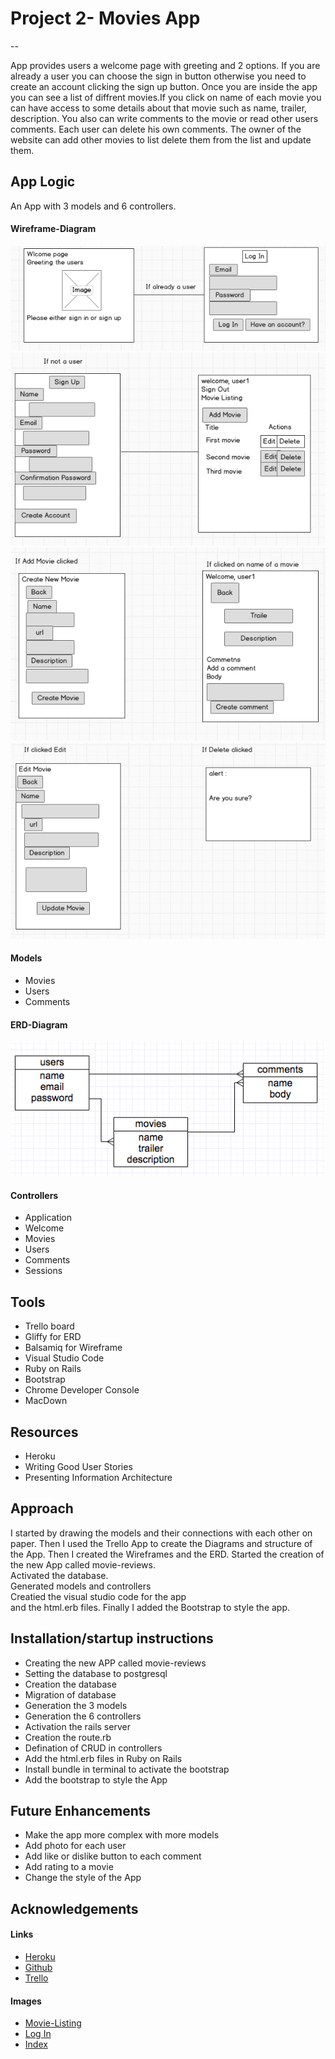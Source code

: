 # Project 2- Movies App
--

App provides users a welcome page with greeting and 2 options. If you are already a user you can choose the sign in button otherwise you need to create an account clicking the sign up button. Once you are inside the app you can see a list of diffrent movies.If you click on name of each movie you can have access to some details about that movie such as name, trailer, description. You also can write comments to the movie or read other users comments. Each user can delete his own comments. The owner of the website can add other movies to list delete them from the list and update them.


 
## App Logic
An App with 3 models and 6 controllers.
#### Wireframe-Diagram
  
  ![alt text](app/assets/images/Wireframe1.png)        
  ![alt text](app/assets/images/Wireframe2.png)      
  ![alt text](app/assets/images/Wireframe3.png)    
  ![alt text](app/assets/images/Wireframe4.png)  
           
####  Models
* Movies  
* Users  
* Comments    
  
#### ERD-Diagram  
![alt text](app/assets/images/ERD.png)        
  

####  Controllers
* Application  
* Welcome    
* Movies  
* Users  
* Comments  
* Sessions 


## Tools
* Trello board  
* Gliffy for ERD  
* Balsamiq for Wireframe 
* Visual Studio Code 
* Ruby on Rails  
* Bootstrap     
* Chrome Developer Console   
* MacDown  
 
 

 


## Resources
* Heroku  
* Writing Good User Stories  
* Presenting Information Architecture   

## Approach  

I started by drawing the models and their connections with each other on paper. Then I used the Trello App to create the Diagrams and structure of the App. Then I created the Wireframes and the ERD. 
Started the creation of the new App called movie-reviews.  
Activated the database.  
Generated models and controllers  
Creatied the visual studio code for the app  
and the html.erb files. Finally I added the Bootstrap to style the app.




## Installation/startup instructions
* Creating the new APP called movie-reviews  
* Setting the database to postgresql  
* Creation the database  
* Migration of database 
* Generation the 3 models  
* Generation the 6 controllers  
* Activation the rails server 
* Creation the route.rb  
* Defination of CRUD in controllers  
* Add the html.erb files in Ruby on Rails
* Install bundle in terminal to activate the bootstrap  
* Add the bootstrap to style the App 
  
  




    
## Future Enhancements

* Make the app more complex with more models  
* Add photo for each user  
* Add like or dislike button to each comment  
* Add rating to a movie  
* Change the style of the App  



## Acknowledgements  

#### Links  
* [Heroku](https://lalehs-movies-website.herokuapp.com/)  
* [Github](https://github.com/lalehnastar/Project2-Movie-reviews-App)  
* [Trello](https://trello.com/b/sb5FGqHo/laleh-nastar)

#### Images 
 * [Movie-Listing](https://encrypted-tbn0.gstatic.com/images?q=tbn:ANd9GcTh0yvtPjuPpeXoBFMcE_k5dTG6-YE96u8AX0b_H7srMoyt_O91XQ)
 * [Log In](http://villageoffaith.org/uploads/6/2/2/8/62282299/1370146_orig.png) 
 * [Index](https://images-na.ssl-images-amazon.com/images/I/61Teggpds4L._SL1024_.jpg)
 

 
